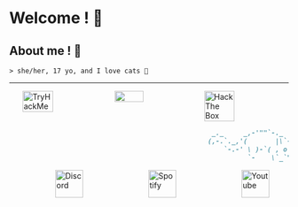 # Welcome ! 💜

## About me ! 🐾
```
> she/her, 17 yo, and I love cats 💖
```

---

<div style="display : flex; width : 100%; padding-left : 1.5rem">
  <img style="width : 33%; height : auto;" src="https://tryhackme-badges.s3.amazonaws.com/n3k0girl.png" alt="TryHackMe">
  <img style="width : 32%; height : auto;" src="https://discord.c99.nl/widget/theme-3/210620200234647552.png">
  <img style="width : 33%; height : auto;" src="http://www.hackthebox.eu/badge/image/530691" alt="Hack The Box">
</div>

```markdown
                                                   _._     _,-'""`-._
                                                  (,-.`._,'(       |\`-/|
                                                      `-.-' \ )-`( , o o)
                                                            `-    \`_`"'-
```
<div style="display : flex; width : 100%; padding-left : 1.5rem; justify-content: space-around;">
  <img style="width="50"; height="50";" src="https://cdn.discordapp.com/attachments/1089646564479344669/1089646689918390352/iu.png" alt="Discord">
  <img style="width="50"; height="50";" src="https://cdn.discordapp.com/attachments/1089646564479344669/1089646723997126717/iu.png" alt="Spotify">
  <img style="width="50"; height="50";" src="https://cdn.discordapp.com/attachments/1089646564479344669/1089646743861338112/iu.png" alt="Youtube">
</div>
